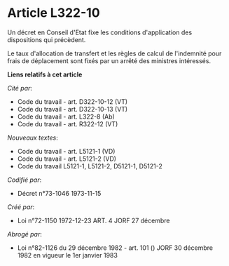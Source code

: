 # Article L322-10

Un décret en Conseil d'Etat fixe les conditions d'application des dispositions qui précèdent.

Le taux d'allocation de transfert et les règles de calcul de l'indemnité pour frais de déplacement sont fixés par un arrêté
des ministres intéressés.

**Liens relatifs à cet article**

_Cité par_:

  - Code du travail - art. D322-10-12 (VT)
  - Code du travail - art. D322-10-13 (VT)
  - Code du travail - art. L322-8 (Ab)
  - Code du travail - art. R322-12 (VT)

_Nouveaux textes_:

  - Code du travail - art. L5121-1 (VD)
  - Code du travail - art. L5121-2 (VD)
  - Code du travail L5121-1, L5121-2, D5121-1, D5121-2

_Codifié par_:

  - Décret n°73-1046 1973-11-15

_Créé par_:

  - Loi n°72-1150 1972-12-23 ART. 4 JORF 27 décembre

_Abrogé par_:

  - Loi n°82-1126 du 29 décembre 1982 - art. 101 () JORF 30 décembre 1982 en vigueur le 1er janvier 1983
